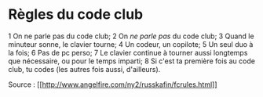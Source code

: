 # Règles du code club

1 On ne parle pas du code club;
2 On *ne parle pas* du code club;
3 Quand le minuteur sonne, le clavier tourne;
4 Un codeur, un copilote;
5 Un seul duo à la fois;
6 Pas de pc perso;
7 Le clavier continue à tourner aussi longtemps que nécessaire, ou pour le temps imparti;
8 Si c'est ta première fois au code club, tu codes (les autres fois aussi, d'ailleurs).

Source : [[http://www.angelfire.com/ny2/russkafin/fcrules.html]]

